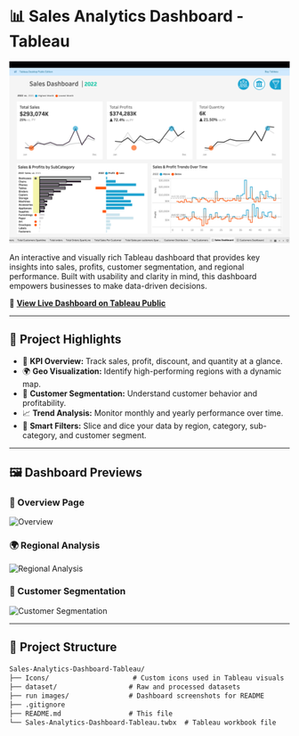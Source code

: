 # 📊 Sales Analytics Dashboard - Tableau

![Dashboard Banner](images/1.png)

An interactive and visually rich Tableau dashboard that provides key insights into sales, profits, customer segmentation, and regional performance. Built with usability and clarity in mind, this dashboard empowers businesses to make data-driven decisions.

🔗 **[View Live Dashboard on Tableau Public](https://public.tableau.com/app/profile/mahmoud.mohamed2232/viz/Sales-Analytics-Dashboard-Tableau/CustomersDashboard)**

---

## 📌 Project Highlights

- 🎯 **KPI Overview:** Track sales, profit, discount, and quantity at a glance.
- 🌍 **Geo Visualization:** Identify high-performing regions with a dynamic map.
- 👥 **Customer Segmentation:** Understand customer behavior and profitability.
- 📈 **Trend Analysis:** Monitor monthly and yearly performance over time.
- 🧠 **Smart Filters:** Slice and dice your data by region, category, sub-category, and customer segment.

---

## 🖼️ Dashboard Previews

### 📌 Overview Page
![Overview](run%20images/overview.png)

### 🌍 Regional Analysis
![Regional Analysis](run%20images/regional-analysis.png)

### 👥 Customer Segmentation
![Customer Segmentation](run%20images/customer-segmentation.png)

---

## 📁 Project Structure

```plaintext
Sales-Analytics-Dashboard-Tableau/
├── Icons/                     # Custom icons used in Tableau visuals
├── dataset/                  # Raw and processed datasets
├── run images/               # Dashboard screenshots for README
├── .gitignore
├── README.md                 # This file
└── Sales-Analytics-Dashboard-Tableau.twbx  # Tableau workbook file
